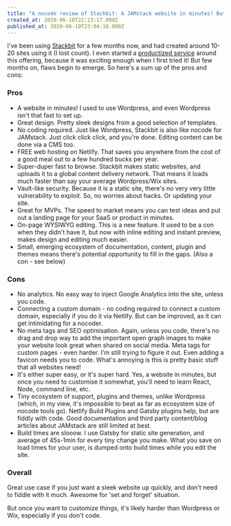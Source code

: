 ```yaml
---
title: "A nocode review of Stackbit: A JAMstack website in minutes! But..."
created_at: 2020-06-10T22:23:17.000Z
published_at: 2020-06-10T23:04:10.000Z
---
```

I've been using [Stackbit](https://stackbit.com/) for a few months now, and had created around 10-20 sites using it (I lost count). I even started a [productized service](https://sweetjamsites.com/) around this offering, because it was exciting enough when I first tried it! But few months on, flaws begin to emerge. So here's a sum up of the pros and cons:

  

### **Pros**

*   A website in minutes! I used to use Wordpress, and even Wordpress isn't that fast to set up. 
*   Great design. Pretty sleek designs from a good selection of templates.
*   No coding required. Just like Wordpress, Stackbit is also like nocode for JAMstack. Just click click click, and you're done. Editing content can be done via a CMS too.
*   FREE web hosting on Netlify. That saves you anywhere from the cost of a good meal out to a few hundred bucks per year. 
*   Super-duper fast to browse. Stackbit makes static websites, and uploads it to a global content delivery network. That means it loads much faster than say your average Wordpress/Wix sites.
*   Vault-like security. Because it is a static site, there's no very very little vulnerability to exploit. So, no worries about hacks. Or updating your site.
*   Great for MVPs. The speed to market means you can test ideas and put out a landing page for your SaaS or product in minutes. 
*   On-page WYSIWYG editing. This is a new feature. It used to be a con when they didn't have it, but now with inline editing and instant preview, makes design and editing much easier.
*   Small, emerging ecosystem of documentation, content, plugin and themes means there's potential opportunity to fill in the gaps. (Also a con - see below)

  

### **Cons** 

*   No analytics. No easy way to inject Google Analytics into the site, unless you code. 
*   Connecting a custom domain - no coding required to connect a custom domain, especially if you do it via Netlify. But can be improved, as it can get intimidating for a nocoder.
*   No meta tags and SEO optimisation. Again, unless you code, there's no drag and drop way to add the important open graph images to make your website look great when shared on social media. Meta tags for custom pages - even harder. I'm still trying to figure it out. Even adding a favicon needs you to code. What's annoying is this is pretty basic stuff that all websites need!
*   It's either super easy, or it's super hard. Yes, a website in minutes, but once you need to customise it somewhat, you'll need to learn React, Node, command line, etc.
*   Tiny ecosystem of support, plugins and themes, unlike Wordpress (which, in my view, it's impossible to beat as far as ecosystem size of nocode tools go). Netlify Build Plugins and Gatsby plugins help, but are fiddly with code. Good documentation and third party content/blog articles about JAMstack are still limited at best. 
*   Build times are slooow. I use Gatsby for static site generation, and average of 45s-1min for every tiny change you make. What you save on load times for your user, is dumped onto build times while you edit the site. 

  

### **Overall**

Great use case if you just want a sleek website up quickly, and don't need to fiddle with it much. Awesome for 'set and forget' situation. 

But once you want to customize things, it's likely harder than Wordpress or Wix, especially if you don't code.
